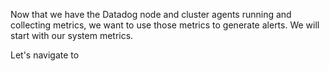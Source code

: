 Now that we have the Datadog node and cluster agents running and collecting metrics, we want to use those metrics to generate alerts. We will start with our system metrics.

Let's navigate to 
